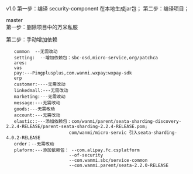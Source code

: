v1.0
第一步：编译 security-component 在本地生成jar包；
第二步：编译项目；





master    
第一步：删除项目中的万米私服

第二步：手动增加依赖

       common  --无需改动
       setting:  --增加依赖包：sbc-osd,micro-service,org/patchca
       ares:
       vas
       pay:---Pingplusplus,com.wanmi.wxpay:wxpay-sdk
       erp
       customer:----无需改动
       linkedmall:---无需改动
       marketing:---无需改动
       message:---无需改动
       goods:---无需改动
       account:---无需改动
       elastic::---添加依赖包：com/wanmi/parent/seata-sharding-discovery-2.2.4-RELEASE/parent-seata-sharding-2.2.4-RELEASE.pom;
                            com/wanmi/micro-servic 引入seata-sharding-4.0.2-RELEASE
       order：--无需改动
       plaform:---添加依赖包： --com.alipay.fc.csplatform 
                            --of-security
                            --com.wanmi.sbc/service-common
                            --com.wanmi.parent/seata-2.2.0-RELEASE      